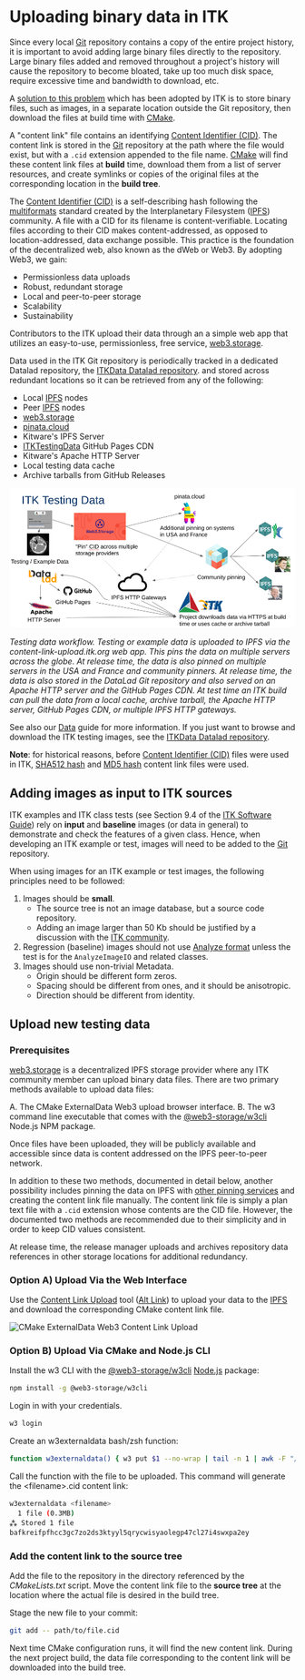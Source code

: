 Uploading binary data in ITK
============================

Since every local [Git] repository contains a copy of the entire project
history, it is important to avoid adding large binary files directly to the
repository. Large binary files added and removed throughout a project's history
will cause the repository to become bloated, take up too much disk space,
require excessive time and bandwidth to download, etc.

A [solution to this problem] which has been adopted by ITK is to store binary
files, such as images, in a separate location outside the Git repository, then
download the files at build time with [CMake].

A "content link" file contains an identifying [Content Identifier (CID)]. The content
link is stored in the [Git] repository at the path where the file would exist,
but with a `.cid` extension appended to the file name. [CMake] will find
these content link files at **build** time, download them from a list of server
resources, and create symlinks or copies of the original files at the
corresponding location in the **build tree**.

The [Content Identifier (CID)] is a self-describing hash following the
[multiformats] standard created by the
Interplanetary Filesystem ([IPFS]) community. A file
with a CID for its filename is content-verifiable. Locating files
according to their CID makes content-addressed, as opposed to
location-addressed, data exchange possible. This practice is the
foundation of the decentralized web, also known as the dWeb or Web3. By
adopting Web3, we gain:

  - Permissionless data uploads
  - Robust, redundant storage
  - Local and peer-to-peer storage
  - Scalability
  - Sustainability

Contributors to the ITK upload their data through an a simple web app
that utilizes an easy-to-use, permissionless, free service, [web3.storage].

Data used in the ITK Git repository is periodically tracked in a
dedicated Datalad repository, the [ITKData Datalad repository].
and stored across redundant locations so it can be retrieved from any of
the following:

  - Local [IPFS](https://ipfs.io/) nodes
  - Peer [IPFS](https://ipfs.io/) nodes
  - [web3.storage](https://web3.storage/)
  - [pinata.cloud](https://pinata.cloud)
  - Kitware's IPFS Server
  - [ITKTestingData] GitHub Pages CDN
  - Kitware's Apache HTTP Server
  - Local testing data cache
  - Archive tarballs from GitHub Releases

![ITK testing data figure](./itk-testing-data.png)

*Testing data workflow. Testing or example data is uploaded to IPFS via the content-link-upload.itk.org web app.
This pins the data on multiple servers across the globe.
At release time, the data is also pinned on multiple servers in the USA and France and community pinners.
At release time, the data is also stored in the DataLad Git repository and also served on an Apache HTTP server and the GitHub Pages CDN.
At test time an ITK build can pull the data from a local cache, archive tarball, the Apache HTTP server, GitHub Pages CDN, or multiple IPFS HTTP gateways.*

See also our [Data](data.md) guide for more information. If you just
want to browse and download the ITK testing images, see the
[ITKData Datalad repository].

**Note**: for historical reasons, before [Content Identifier (CID)] files were
used in ITK, [SHA512 hash] and [MD5 hash] content link files were used.

Adding images as input to ITK sources
-------------------------------------

ITK examples and ITK class tests (see Section 9.4 of the
[ITK Software Guide]) rely on **input** and **baseline** images (or data in
general) to demonstrate and check the features of a given class. Hence, when
developing an ITK example or test, images will need to be added to the [Git]
repository.

When using images for an ITK example or test images, the following principles
need to be followed:

  1. Images should be **small**.
     * The source tree is not an image database, but a source code repository.
     * Adding an image larger than 50 Kb should be justified by a discussion
      with the [ITK community].
  2. Regression (baseline) images should not use [Analyze format] unless the
     test is for the `AnalyzeImageIO` and related classes.
  3. Images should use non-trivial Metadata.
     * Origin should be different form zeros.
     * Spacing should be different from ones, and it should be anisotropic.
     * Direction should be different from identity.

Upload new testing data
-----------------------

### Prerequisites

[web3.storage] is a decentralized IPFS storage
provider where any ITK community member can upload binary data files.
There are two primary methods available to upload data files:

A.  The CMake ExternalData Web3 upload browser interface.
B.  The <span class="title-ref">w3</span> command line executable that
    comes with the [@web3-storage/w3cli] Node.js NPM package.

Once files have been uploaded, they will be publicly
available and accessible since data is content addressed on the IPFS
peer-to-peer network.

In addition to these two methods, documented in detail below, another
possibility includes pinning the data on IPFS with [other pinning services]
and creating the content link file manually. The content link file is simply a
plan text file with a `.cid` extension whose contents are the CID file.
However, the documented two methods are recommended due to their simplicity
and in order to keep CID values consistent.

At release time, the release manager uploads and archives repository data
references in other storage locations for additional redundancy.

### Option A) Upload Via the Web Interface

Use the [Content Link Upload]
tool ([Alt Link]) to
upload your data to the [IPFS] and download the
corresponding CMake content link file.

![[CMake ExternalData Web3
Content Link Upload](https://content-link-upload.itk.org/)](./content-link-upload.png)

### Option B) Upload Via CMake and Node.js CLI

Install the <span class="title-ref">w3</span> CLI with the
[@web3-storage/w3cli] [Node.js] package:

```bash
npm install -g @web3-storage/w3cli
```

Login in with your credentials.

```bash
w3 login
```

Create an <span class="title-ref">w3externaldata</span> bash/zsh
function:

```bash
function w3externaldata() { w3 put $1 --no-wrap | tail -n 1 | awk -F "/ipfs/" '{print $2}' | tee $1.cid }
```

Call the function with the file to be uploaded. This command will
generate the <span class="title-ref">\<filename\>.cid</span> content
link:

```bash
w3externaldata <filename>
  1 file (0.3MB)
⁂ Stored 1 file
bafkreifpfhcc3gc7zo2ds3ktyyl5qrycwisyaolegp47cl27i4swxpa2ey
```

### Add the content link to the source tree

Add the file to the repository in the directory referenced by the
*CMakeLists.txt* script. Move the content link file to the **source tree** at
the location where the actual file is desired in the build tree.

Stage the new file to your commit:

```bash
git add -- path/to/file.cid
```

Next time CMake configuration runs, it will find the new content link. During
the next project build, the data file corresponding to the content link will
be downloaded into the build tree.

[Alt Link]: https://content-link-upload.itk.eth.limo
[Analyze format]: http://www.grahamwideman.com/gw/brain/analyze/formatdoc.htm
[Content Identifier (CID)]: https://docs.ipfs.tech/concepts/content-addressing/
[Content Link Upload]: https://content-link-upload.itk.org
[CONTRIBUTING.md]: ../CONTRIBUTING.md
[CMake]: https://cmake.org/
[Git]: https://git-scm.com/
[IPFS]: https://ipfs.io/
[ITKData Datalad repository]: https://gin.g-node.org/InsightSoftwareConsortium/ITKData/src/main
[ITK community]: https://discourse.itk.org/
[ITK Sphinx Examples]: https://itk.org/ITKExamples/index.html
[ITK Software Guide]: https://itk.org/ItkSoftwareGuide.pdf
[ITKTestingData]: https://github.com/InsightSoftwareConsortium/ITKTestingData
[MD5 hash]: https://en.wikipedia.org/wiki/MD5
[multiformats]: https://multiformats.io/
[Node.js]: https://nodejs.org/
[other pinning services]: https://docs.ipfs.tech/how-to/work-with-pinning-services/
[SHA512 hash]: https://en.wikipedia.org/wiki/SHA-2
[solution to this problem]: https://blog.kitware.com/cmake-externaldata-using-large-files-with-distributed-version-control/
[web3.storage]: https://web3.storage/
[@web3-storage/w3cli]: https://www.npmjs.com/package/@web3-storage/w3cli
